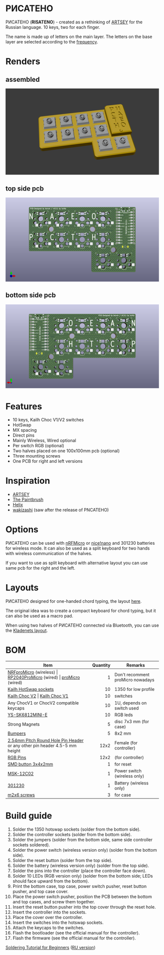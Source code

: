 # РИСАТЕНО

РИСАТЕНО (__RISATENO__) - created as a rethinking of [ARTSEY](https://artsey.io/) for the Russian language. 10 keys, two for each finger.

The name is made up of letters on the main layer. The letters on the base layer are selected according to the [frequency](https://ru.wikipedia.org/wiki/%D0%A7%D0%B0%D1%81%D1%82%D0%BE%D1%82%D0%BD%D0%BE%D1%81%D1%82%D1%8C).

# Renders

## assembled

![assembled](pcb/PNCATEHO_v5/renders/assembled-wo-keycaps.png)

## top side pcb

![front](pcb/PNCATEHO_v5/renders/front.png)

## bottom side pcb

![back](pcb/PNCATEHO_v5/renders/back.png)

# Features

* 10 keys, Kailh Choc V1/V2 switches
* HotSwap
* MX spacing
* Direct pins 
* Mainly Wireless, Wired optional
* Per switch RGB (optional)
* Two halves placed on one 100x100mm pcb (optional)
* Three mounting screws
* One PCB for right and left versions

# Inspiration

* [ARTSEY](https://artsey.io/)
* [The Paintbrush](https://github.com/artseyio/thepaintbrush)
* [Helix](https://github.com/MakotoKurauchi/helix)
* [wakizashi](https://klava.wiki/hypha/%D0%BA%D0%BB%D0%B0%D0%B2%D0%B8%D0%B0%D1%82%D1%83%D1%80%D1%8B/%D0%B2%D0%B0%D0%BA%D0%B8%D0%B4%D0%B7%D0%B0%D1%81%D0%B8) (saw after the release of PNCATEHO)

# Options

РИСАТЕНО can be used with [nRFMicro](https://github.com/joric/nrfmicro) or [nice!nano](https://nicekeyboards.com/nice-nano/) and 301230 batteries for wireless mode. It can also be used as a split keyboard for two hands with wireless communication of the halves.

If you want to use as split keyboard with alternative layout you can use same pcb for the right and the left.

# Layouts

РИСАТЕНО designed for one-handed chord typing, the layout [here](http://www.keyboard-layout-editor.com/#/gists/019e404b4ab5db93cd75010ad90777a4). 

The original idea was to create a compact keyboard for chord typing, but it can also be used as a macro pad.

When using two halves of РИСАТЕНО connected via Bluetooth, you can use the [Kladenets layout](https://ibnteo.github.io/kladenets/).

# BOM

| Item                                                                       | Quantity | Remarks                              |
| -------------------------------------------------------------------------- | -------: | ------------------------------------ |
| [NRFproMicro](https://aliexpress.com/item/1005007088422530.html) (wireless) \| [RP2040ProMicro](https://aliexpress.com/item/1005006787060405.html) (wired) \| [proMicro](https://aliexpress.com/item/32840365436.html) (wired)           | 1        | Don't recomment proMicro nowadays    |
| [Kailh HotSwap sockets](https://aliexpress.com/item/1005003873653184.html)                                                   | 10       | 1350 for low profile                 |
| [Kailh Choc V2](https://aliexpress.com/item/1005008651091078.html) \| [Kailh Choc V1](https://aliexpress.com/item/32959996455.html)              | 10       | switches                             |
| Any ChocV1 or ChocV2 compatible keycaps                                                                                      | 10       | 1U, depends on switch used           |
| [YS-SK6812MINI-E](https://aliexpress.comj/item/4000475685852.html)                                                           | 10       | RGB leds                             |
| Strong Magnets                                                                                                               | 5        | disc 7x3 mm (for case)               |
| [Bumpers](https://aliexpress.com/item/4001188580018.html)                                                                    | 5        | 8x2 mm                               |
| [2.54mm Pitch Round Hole Pin Header](https://aliexpress.com/item/1005006673257121.html) or any other pin header 4.5-5 mm height  | 12x2     | Female (for controller)              |
| [RGB Pins](https://aliexpress.com/item/1005006359264558.html)                                                                | 12x2     | (for controller)                     |
| [SMD button 3x4x2mm](https://aliexpress.com/item/1005008598353804.html)                                                      | 1        | for reset                            |
| [MSK-12C02](https://aliexpress.com/item/1005006710234187.html)                                                               | 1        | Power switch  (wireless only)        |
| [301230](https://aliexpress.com/item/32732458079.html)                                                                       | 1        | Battery  (wireless only)             |
| [m2x6 screws](https://aliexpress.com/item/1005002136927329.html)                                                             | 3        | for case                             |

# Build guide

1. Solder the 1350 hotswap sockets (solder from the bottom side).
2. Solder the controller sockets (solder from the bottom side).
3. Solder the jumpers (solder from the bottom side, same side controller sockets soldered).
4. Solder the power switch (wireless version only) (solder from the bottom side).
5. Solder the reset button (solder from the top side).
6. Solder the battery (wireless version only) (solder from the top side).
7. Solder the pins into the controller (place the controller face down).
8. Solder 10 LEDs (RGB version only) (solder from the bottom side; LEDs should face upward from the bottom).
9. Print the bottom case, top case, power switch pusher, reset button pusher, and top case cover.
10. Place the power switch pusher, position the PCB between the bottom and top cases, and screw them together.
11. Insert the reset button pusher into the top cover through the reset hole.
12. Insert the controller into the sockets.
13. Place the cover over the controller.
14. Insert the switches into the hotswap sockets.
15. Attach the keycaps to the switches.
16. Flash the bootloader (see the official manual for the controller).
17. Flash the firmware (see the official manual for the controller).

[Soldering Tutorial for Beginners](https://mightyohm.com/files/soldercomic/FullSolderComic_EN.pdf) ([RU version](https://sho0.neocities.org/downloads/komiks_payat_prosto.pdf))
